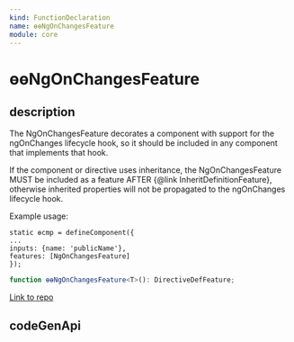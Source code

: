 ```yaml
---
kind: FunctionDeclaration
name: ɵɵNgOnChangesFeature
module: core
---
```


# ɵɵNgOnChangesFeature

## description

The NgOnChangesFeature decorates a component with support for the ngOnChanges
lifecycle hook, so it should be included in any component that implements
that hook.

If the component or directive uses inheritance, the NgOnChangesFeature MUST
be included as a feature AFTER {@link InheritDefinitionFeature}, otherwise
inherited properties will not be propagated to the ngOnChanges lifecycle
hook.

Example usage:

```
static ɵcmp = defineComponent({
...
inputs: {name: 'publicName'},
features: [NgOnChangesFeature]
});
```

```ts
function ɵɵNgOnChangesFeature<T>(): DirectiveDefFeature;
```

[Link to repo](https://github.com/timdeschryver/angular/blob/master/packages/core/src/render3/features/ng_onchanges_feature.ts#L36-L38)

## codeGenApi
